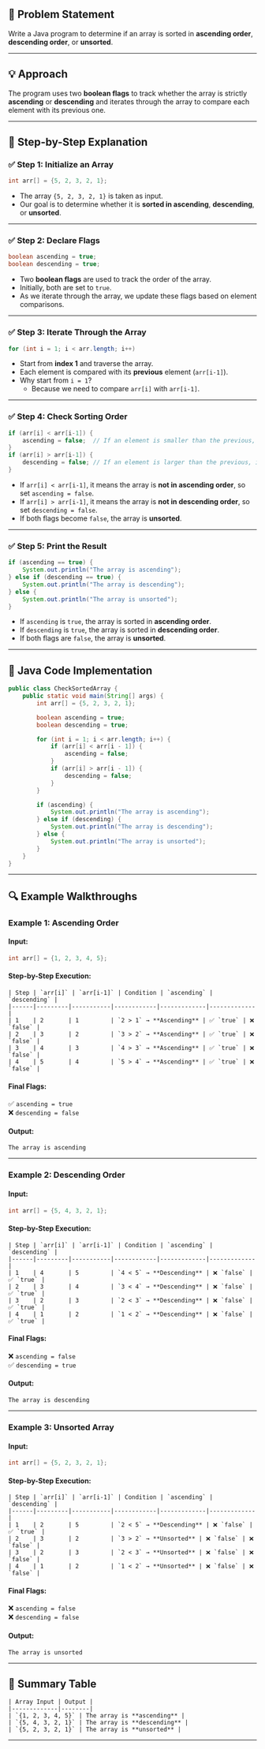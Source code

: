 ## **📌 Problem Statement**  
Write a Java program to determine if an array is sorted in **ascending order**, **descending order**, or **unsorted**.  

---

## **💡 Approach**  
The program uses two **boolean flags** to track whether the array is strictly **ascending** or **descending** and iterates through the array to compare each element with its previous one.

---

## **🚀 Step-by-Step Explanation**  

### **✅ Step 1: Initialize an Array**  
```java
int arr[] = {5, 2, 3, 2, 1};
```
- The array `{5, 2, 3, 2, 1}` is taken as input.  
- Our goal is to determine whether it is **sorted in ascending**, **descending**, or **unsorted**.  

---

### **✅ Step 2: Declare Flags**  
```java
boolean ascending = true;  
boolean descending = true;
```
- Two **boolean flags** are used to track the order of the array.  
- Initially, both are set to `true`.  
- As we iterate through the array, we update these flags based on element comparisons.  

---

### **✅ Step 3: Iterate Through the Array**  
```java
for (int i = 1; i < arr.length; i++) 
```
- Start from **index 1** and traverse the array.  
- Each element is compared with its **previous** element (`arr[i-1]`).  
- Why start from `i = 1`?  
  - Because we need to compare `arr[i]` with `arr[i-1]`.  

---

### **✅ Step 4: Check Sorting Order**  
```java
if (arr[i] < arr[i-1]) {  
    ascending = false;  // If an element is smaller than the previous, it's not ascending.
}  
if (arr[i] > arr[i-1]) {  
    descending = false; // If an element is larger than the previous, it's not descending.
}
```
- If `arr[i] < arr[i-1]`, it means the array is **not in ascending order**, so set `ascending = false`.  
- If `arr[i] > arr[i-1]`, it means the array is **not in descending order**, so set `descending = false`.  
- If both flags become `false`, the array is **unsorted**.  

---

### **✅ Step 5: Print the Result**  
```java
if (ascending == true) {  
    System.out.println("The array is ascending");  
} else if (descending == true) {  
    System.out.println("The array is descending");  
} else {  
    System.out.println("The array is unsorted");  
}
```
- If `ascending` is `true`, the array is sorted in **ascending order**.  
- If `descending` is `true`, the array is sorted in **descending order**.  
- If both flags are `false`, the array is **unsorted**.  

---

## **📌 Java Code Implementation**  
```java
public class CheckSortedArray {
    public static void main(String[] args) {
        int arr[] = {5, 2, 3, 2, 1};

        boolean ascending = true;
        boolean descending = true;

        for (int i = 1; i < arr.length; i++) {
            if (arr[i] < arr[i - 1]) {
                ascending = false;
            }
            if (arr[i] > arr[i - 1]) {
                descending = false;
            }
        }

        if (ascending) {
            System.out.println("The array is ascending");
        } else if (descending) {
            System.out.println("The array is descending");
        } else {
            System.out.println("The array is unsorted");
        }
    }
}
```

---

## **🔍 Example Walkthroughs**  

### **Example 1: Ascending Order**  
#### **Input:**  
```java
int arr[] = {1, 2, 3, 4, 5};
```
#### **Step-by-Step Execution:**
```  
| Step | `arr[i]` | `arr[i-1]` | Condition | `ascending` | `descending` |
|------|---------|-----------|------------|-------------|-------------|
| 1    | 2       | 1         | `2 > 1` → **Ascending** | ✅ `true` | ❌ `false` |
| 2    | 3       | 2         | `3 > 2` → **Ascending** | ✅ `true` | ❌ `false` |
| 3    | 4       | 3         | `4 > 3` → **Ascending** | ✅ `true` | ❌ `false` |
| 4    | 5       | 4         | `5 > 4` → **Ascending** | ✅ `true` | ❌ `false` |
```

#### **Final Flags:**  
✅ `ascending = true`  
❌ `descending = false`  

#### **Output:**  
```
The array is ascending
```

---

### **Example 2: Descending Order**  
#### **Input:**  
```java
int arr[] = {5, 4, 3, 2, 1};
```
#### **Step-by-Step Execution:** 
``` 
| Step | `arr[i]` | `arr[i-1]` | Condition | `ascending` | `descending` |
|------|---------|-----------|------------|-------------|-------------|
| 1    | 4       | 5         | `4 < 5` → **Descending** | ❌ `false` | ✅ `true` |
| 2    | 3       | 4         | `3 < 4` → **Descending** | ❌ `false` | ✅ `true` |
| 3    | 2       | 3         | `2 < 3` → **Descending** | ❌ `false` | ✅ `true` |
| 4    | 1       | 2         | `1 < 2` → **Descending** | ❌ `false` | ✅ `true` |
```

#### **Final Flags:**  
❌ `ascending = false`  
✅ `descending = true`  

#### **Output:**  
```
The array is descending
```

---

### **Example 3: Unsorted Array**  
#### **Input:**  
```java
int arr[] = {5, 2, 3, 2, 1};
```
#### **Step-by-Step Execution:**
```  
| Step | `arr[i]` | `arr[i-1]` | Condition | `ascending` | `descending` |
|------|---------|-----------|------------|-------------|-------------|
| 1    | 2       | 5         | `2 < 5` → **Descending** | ❌ `false` | ✅ `true` |
| 2    | 3       | 2         | `3 > 2` → **Unsorted** | ❌ `false` | ❌ `false` |
| 3    | 2       | 3         | `2 < 3` → **Unsorted** | ❌ `false` | ❌ `false` |
| 4    | 1       | 2         | `1 < 2` → **Unsorted** | ❌ `false` | ❌ `false` |
```

#### **Final Flags:**  
❌ `ascending = false`  
❌ `descending = false`  

#### **Output:**  
```
The array is unsorted
```

---

## **📝 Summary Table**  
```
| Array Input | Output |
|-------------|--------|
| `{1, 2, 3, 4, 5}` | The array is **ascending** |
| `{5, 4, 3, 2, 1}` | The array is **descending** |
| `{5, 2, 3, 2, 1}` | The array is **unsorted** |
```
---